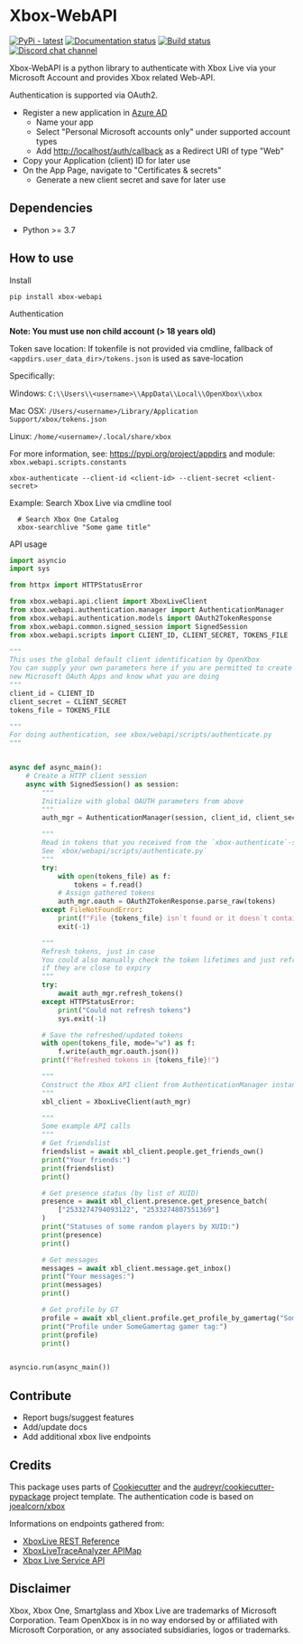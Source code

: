 # Xbox-WebAPI

[![PyPi - latest](https://img.shields.io/pypi/v/xbox-webapi.svg)](https://pypi.python.org/pypi/xbox-webapi/)
[![Documentation status](https://readthedocs.org/projects/xbox-webapi-python/badge/?version=latest)](http://xbox-webapi-python.readthedocs.io/en/latest/?badge=latest)
[![Build status](https://img.shields.io/github/workflow/status/OpenXbox/xbox-webapi-python/build?label=build)](https://github.com/OpenXbox/xbox-webapi-python/actions?query=workflow%3Abuild)
[![Discord chat channel](https://img.shields.io/badge/discord-OpenXbox-blue.svg)](https://openxbox.org/discord)

Xbox-WebAPI is a python library to authenticate with Xbox Live via your Microsoft Account and provides Xbox related Web-API.

Authentication is supported via OAuth2.

- Register a new application in [Azure AD](https://portal.azure.com/#blade/Microsoft_AAD_RegisteredApps/ApplicationsListBlade)
  - Name your app
  - Select "Personal Microsoft accounts only" under supported account types
  - Add <http://localhost/auth/callback> as a Redirect URI of type "Web"
- Copy your Application (client) ID for later use
- On the App Page, navigate to "Certificates & secrets"
  - Generate a new client secret and save for later use

## Dependencies

- Python >= 3.7

## How to use

Install

```text
pip install xbox-webapi
```

Authentication

**Note: You must use non child account (> 18 years old)**

Token save location: If tokenfile is not provided via cmdline, fallback of `<appdirs.user_data_dir>/tokens.json` is used as save-location

Specifically:

Windows: `C:\\Users\\<username>\\AppData\\Local\\OpenXbox\\xbox`

Mac OSX: `/Users/<username>/Library/Application Support/xbox/tokens.json`

Linux: `/home/<username>/.local/share/xbox`

For more information, see: <https://pypi.org/project/appdirs> and module: `xbox.webapi.scripts.constants`

```
xbox-authenticate --client-id <client-id> --client-secret <client-secret>
```

Example: Search Xbox Live via cmdline tool

```text
  # Search Xbox One Catalog
  xbox-searchlive "Some game title"
```

API usage

```py
import asyncio
import sys

from httpx import HTTPStatusError

from xbox.webapi.api.client import XboxLiveClient
from xbox.webapi.authentication.manager import AuthenticationManager
from xbox.webapi.authentication.models import OAuth2TokenResponse
from xbox.webapi.common.signed_session import SignedSession
from xbox.webapi.scripts import CLIENT_ID, CLIENT_SECRET, TOKENS_FILE

"""
This uses the global default client identification by OpenXbox
You can supply your own parameters here if you are permitted to create
new Microsoft OAuth Apps and know what you are doing
"""
client_id = CLIENT_ID
client_secret = CLIENT_SECRET
tokens_file = TOKENS_FILE

"""
For doing authentication, see xbox/webapi/scripts/authenticate.py
"""


async def async_main():
    # Create a HTTP client session
    async with SignedSession() as session:
        """
        Initialize with global OAUTH parameters from above
        """
        auth_mgr = AuthenticationManager(session, client_id, client_secret, "")

        """
        Read in tokens that you received from the `xbox-authenticate`-script previously
        See `xbox/webapi/scripts/authenticate.py`
        """
        try:
            with open(tokens_file) as f:
                tokens = f.read()
            # Assign gathered tokens
            auth_mgr.oauth = OAuth2TokenResponse.parse_raw(tokens)
        except FileNotFoundError:
            print(f"File {tokens_file} isn`t found or it doesn`t contain tokens!")
            exit(-1)

        """
        Refresh tokens, just in case
        You could also manually check the token lifetimes and just refresh them
        if they are close to expiry
        """
        try:
            await auth_mgr.refresh_tokens()
        except HTTPStatusError:
            print("Could not refresh tokens")
            sys.exit(-1)

        # Save the refreshed/updated tokens
        with open(tokens_file, mode="w") as f:
            f.write(auth_mgr.oauth.json())
        print(f"Refreshed tokens in {tokens_file}!")

        """
        Construct the Xbox API client from AuthenticationManager instance
        """
        xbl_client = XboxLiveClient(auth_mgr)

        """
        Some example API calls
        """
        # Get friendslist
        friendslist = await xbl_client.people.get_friends_own()
        print("Your friends:")
        print(friendslist)
        print()

        # Get presence status (by list of XUID)
        presence = await xbl_client.presence.get_presence_batch(
            ["2533274794093122", "2533274807551369"]
        )
        print("Statuses of some random players by XUID:")
        print(presence)
        print()

        # Get messages
        messages = await xbl_client.message.get_inbox()
        print("Your messages:")
        print(messages)
        print()

        # Get profile by GT
        profile = await xbl_client.profile.get_profile_by_gamertag("SomeGamertag")
        print("Profile under SomeGamertag gamer tag:")
        print(profile)
        print()


asyncio.run(async_main())
```

## Contribute

- Report bugs/suggest features
- Add/update docs
- Add additional xbox live endpoints

## Credits

This package uses parts of [Cookiecutter](https://github.com/audreyr/cookiecutter)
and the [audreyr/cookiecutter-pypackage](https://github.com/audreyr/cookiecutter-pypackage) project template.
The authentication code is based on [joealcorn/xbox](https://github.com/joealcorn/xbox)

Informations on endpoints gathered from:

- [XboxLive REST Reference](https://docs.microsoft.com/en-us/windows/uwp/xbox-live/xbox-live-rest/atoc-xboxlivews-reference)
- [XboxLiveTraceAnalyzer APIMap](https://github.com/Microsoft/xbox-live-trace-analyzer/blob/master/Source/XboxLiveTraceAnalyzer.APIMap.csv)
- [Xbox Live Service API](https://github.com/Microsoft/xbox-live-api)

## Disclaimer

Xbox, Xbox One, Smartglass and Xbox Live are trademarks of Microsoft Corporation. Team OpenXbox is in no way endorsed by or affiliated with Microsoft Corporation, or any associated subsidiaries, logos or trademarks.
